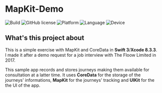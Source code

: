 # MapKit-Demo
![Build](https://img.shields.io/badge/build-passed-brightgreen.svg)
![GitHub license](https://img.shields.io/badge/license-MIT-yellowgreen.svg)
![Platform](https://img.shields.io/badge/platform-iOS-blue.svg)
![Language](https://img.shields.io/badge/language-Swift-orange.svg)
![Device](https://img.shields.io/badge/device-iPhone-lightgrey.svg)

## What's this project about
This is a simple exercise with MapKit and CoreData in **Swift 3**/**Xcode 8.3.3**. I made it after a demo request for a job interview with The Floow Limited in 2017. 

This sample app records and stores journeys making them available for consultation at a latter time. It uses **CoreData** for the storage of the journeys' informations, **MapKit** for the journeys' tracking and **UIKit** for the the UI of the app.
